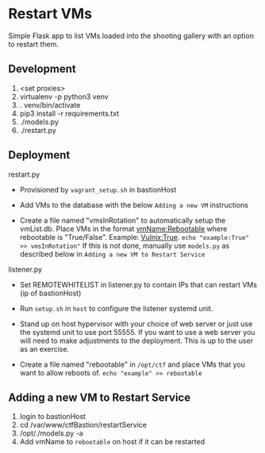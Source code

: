 # Restart VMs

Simple Flask app to list VMs loaded into the shooting gallery with an option to restart them.

## Development

1. \<set proxies\>
1. virtualenv -p python3 venv
1. . venv/bin/activate
1. pip3 install -r requirements.txt
1. ./models.py
1. ./restart.py

## Deployment

restart.py

- Provisioned by `vagrant_setup.sh` in bastionHost

- Add VMs to the database with the below `Adding a new VM` instructions

- Create a file named "vmsInRotation" to automatically setup the vmList.db. Place VMs in the format <vmName:Rebootable> where rebootable is "True/False". Example: <Vulnix:True>. `echo "example:True" >> vmsInRotation"` If this is not done, manually use `models.py` as described below in `Adding a new VM to Restart Service`

listener.py

- Set REMOTEWHITELIST in listener.py to contain IPs that can restart VMs (ip of bastionHost)

- Run `setup.sh` in `host` to configure the listener systemd unit.

- Stand up on host hypervisor with your choice of web server or just use the systemd unit to use port 55555. If you want to use a web server you will need to make adjustments to the deployment. This is up to the user as an exercise.

- Create a file named "rebootable" in `/opt/ctf` and place VMs that you want to allow reboots of. `echo "example" >> rebootable`

## Adding a new VM to Restart Service

1. login to bastionHost
1. cd /var/www/ctfBastion/restartService
1. /opt/./models.py -a <vmName>
1. Add vmName to `rebootable` on host if it can be restarted
